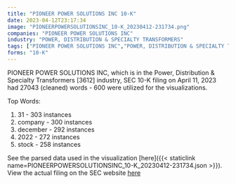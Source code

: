 ```yaml
---
title: "PIONEER POWER SOLUTIONS INC 10-K"
date: 2023-04-12T23:17:34
image: "PIONEERPOWERSOLUTIONSINC_10-K_20230412-231734.png"
companies: "PIONEER POWER SOLUTIONS INC"
industry: "POWER, DISTRIBUTION & SPECIALTY TRANSFORMERS"
tags: ["PIONEER POWER SOLUTIONS INC","POWER, DISTRIBUTION & SPECIALTY TRANSFORMERS","04-11-2023","10-K"]
forms: "10-K"
---
```

PIONEER POWER SOLUTIONS INC, which is in the Power, Distribution & Specialty Transformers [3612] industry, SEC 10-K filing on April 11, 2023 had 27043 (cleaned) words - 600 were utilized for the visualizations.

Top Words:
1. 31 - 303 instances
2. company - 300 instances
3. december - 292 instances
4. 2022 - 272 instances
5. stock - 258 instances


See the parsed data used in the visualization [here]({{< staticlink name=PIONEERPOWERSOLUTIONSINC_10-K_20230412-231734.json >}}).  
View the actual filing on the SEC website [here](https://www.sec.gov/Archives/edgar/data/1449792/0001493152-23-011850.txt)